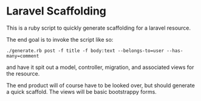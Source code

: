 # Laravel Scaffolding

This is a ruby script to quickly generate scaffolding for a laravel resource.

The end goal is to invoke the script like so:

```
./generate.rb post -f title -f body:text --belongs-to=user --has-many=comment
```

and have it spit out a model, controller, migration, and associated views for
the resource.

The end product will of course have to be looked over, but should generate a
quick scaffold. The views will be basic bootstrappy forms.
